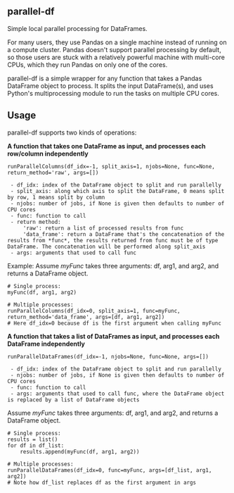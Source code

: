 ## parallel-df
Simple local parallel processing for DataFrames. 

For many users, they use Pandas on a single machine instead of running on a compute cluster. Pandas doesn't support parallel processing by default, so those users are stuck with a relatively powerful machine with multi-core CPUs, which they run Pandas on only one of the cores. 

parallel-df is a simple wrapper for any function that takes a Pandas DataFrame object to process. It splits the input DataFrame(s), and uses Python's multiprocessing module to run the tasks on multiple CPU cores. 

## Usage
parallel-df supports two kinds of operations:

**A function that takes one DataFrame as input, and processes each row/column independently**
```
runParallelColumns(df_idx=-1, split_axis=1, njobs=None, func=None, return_method='raw', args=[])

 - df_idx: index of the DataFrame object to split and run parallelly
 - split_axis: along which axis to split the DataFrame, 0 means split by row, 1 means split by column
 - njobs: number of jobs, if None is given then defaults to number of CPU cores
 - func: function to call
 - return method:
     'raw': return a list of processed results from func
     'data_frame': return a DataFrame that's the concatenation of the results from *func*, the results returned from func must be of type DataFrame. The concatenation will be performed along split_axis
 - args: arguments that used to call func
```

Example: 
Assume *myFunc* takes three arguments: df, arg1, and arg2, and returns a DataFrame object. 
```
# Single process: 
myFunc(df, arg1, arg2)
```

```
# Multiple processes:
runParallelColumns(df_idx=0, split_axis=1, func=myFunc, return_method='data_frame', args=[df, arg1, arg2])
# Here df_idx=0 because df is the first argument when calling myFunc
```

**A function that takes a list of DataFrames as input, and processes each DataFrame independently**
```
runParallelDataFrames(df_idx=-1, njobs=None, func=None, args=[])

 - df_idx: index of the DataFrame object to split and run parallelly
 - njobs: number of jobs, if None is given then defaults to number of CPU cores
 - func: function to call
 - args: arguments that used to call func, where the DataFrame object is replaced by a list of DataFrame objects
```

Assume *myFunc* takes three arguments: df, arg1, and arg2, and returns a DataFrame object. 
```
# Single process: 
results = list()
for df in df_list:
    results.append(myFunc(df, arg1, arg2))
```

```
# Multiple processes:
runParallelDataFrames(df_idx=0, func=myFunc, args=[df_list, arg1, arg2])
# Note how df_list replaces df as the first argument in args
```